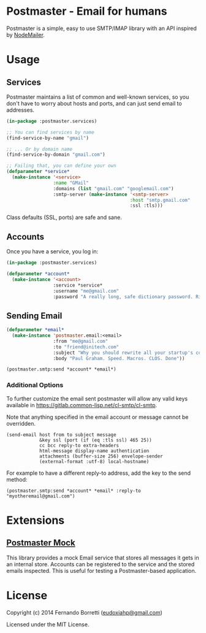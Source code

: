 # Postmaster - Email for humans

Postmaster is a simple, easy to use SMTP/IMAP library with an API inspired by
[NodeMailer][nm].

[nm]: http://www.nodemailer.com/

# Usage

## Services

Postmaster maintains a list of common and well-known services, so you don't have
to worry about hosts and ports, and can just send email to addresses.

~~~lisp
(in-package :postmaster.services)

;; You can find services by name
(find-service-by-name "gmail")

;; ... Or by domain name
(find-service-by-domain "gmail.com")

;; Failing that, you can define your own
(defparameter *service*
  (make-instance '<service>
                 :name "GMail"
                 :domains (list "gmail.com" "googlemail.com")
                 :smtp-server (make-instance '<smtp-server>
                                             :host "smtp.gmail.com"
                                             :ssl :tls)))
~~~

Class defaults (SSL, ports) are safe and sane.

## Accounts

Once you have a service, you log in:

~~~lisp
(in-package :postmaster.services)

(defparameter *account*
  (make-instance '<account>
                 :service *service*
                 :username "me@gmail.com"
                 :password "A really long, safe dictionary password. Right?"))
~~~

## Sending Email

~~~lisp
(defparameter *email*
  (make-instance 'postmaster.email:<email>
                 :from "me@gmail.com"
                 :to "friend@initech.com"
                 :subject "Why you should rewrite all your startup's code in CL"
                 :body "Paul Graham. Speed. Macros. CLOS. Done"))

(postmaster.smtp:send *account* *email*)
~~~

### Additional Options

To further customize the email sent postmaster will allow any valid keys available in https://gitlab.common-lisp.net/cl-smtp/cl-smtp.

Note that anything specified in the email account or message cannot be overridden.

```common-lisp
(send-email host from to subject message
            &key ssl (port (if (eq :tls ssl) 465 25))
            cc bcc reply-to extra-headers
            html-message display-name authentication
            attachments (buffer-size 256) envelope-sender
            (external-format :utf-8) local-hostname)

```

For example to have a different reply-to address, add the  key to the send method:

```common-lisp
(postmaster.smtp:send *account* *email* :reply-to "myotheremail@gmail.com")
```

# Extensions

## [Postmaster Mock][pmock]

This library provides a mock Email service that stores all messages it gets in
an internal store. Accounts can be registered to the service and the stored
emails inspected. This is useful for testing a Postmaster-based application.

[pmock]: https://github.com/eudoxia0/postmaster-mock

# License

Copyright (c) 2014 Fernando Borretti (eudoxiahp@gmail.com)

Licensed under the MIT License.

